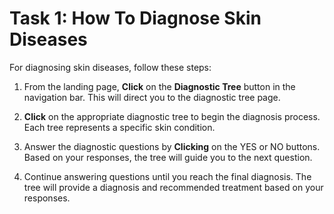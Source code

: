 # Task 1: How To Diagnose Skin Diseases

For diagnosing skin diseases, follow these steps:

1. From the landing page, **Click** on the **Diagnostic Tree** button in the navigation bar. This will direct you to the diagnostic tree page.

2. **Click** on the appropriate diagnostic tree to begin the diagnosis process. Each tree represents a specific skin condition.

3. Answer the diagnostic questions by **Clicking** on the YES or NO buttons. Based on your responses, the tree will guide you to the next question.

4. Continue answering questions until you reach the final diagnosis. The tree will provide a diagnosis and recommended treatment based on your responses.

